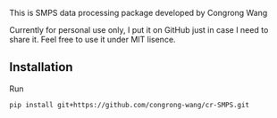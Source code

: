 This is SMPS data processing package developed by
Congrong Wang

Currently for personal use only, I put it on GitHub just in case I need to share it.
Feel free to use it under MIT lisence.

## Installation

Run

```
pip install git+https://github.com/congrong-wang/cr-SMPS.git
```

